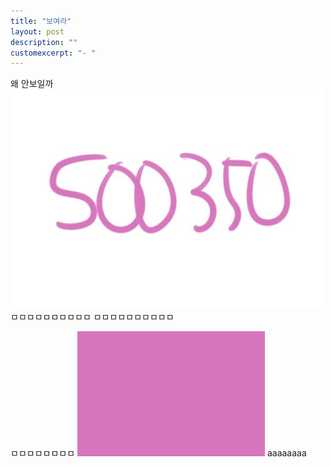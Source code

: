 ```yaml
---
title: "보여라"
layout: post
description: ""
customexcerpt: "- "
---
```


왜 안보일까
![다시](/assets/img/500350.jpg)
ㅁㅁㅁㅁㅁㅁㅁㅁㅁㅁ
ㅁㅁㅁㅁㅁㅁㅁㅁㅁㅁ

ㅁㅁㅁㅁㅁㅁㅁㅁ
![300200](/assets/img/KakaoTalk_20201101_215335877.jpg)
aaaaaaaa

